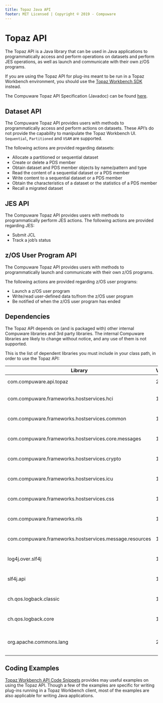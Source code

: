 ```yaml
---
title: Topaz Java API
footer: MIT Licensed | Copyright © 2019 - Compuware
---
```


# Topaz API

The Topaz API is a Java library that can be used in Java applications to programmatically access and perform operations on datasets and perform JES operations, as well as launch and communicate with their own z/OS programs.

If you are using the Topaz API for plug-ins meant to be run in a Topaz Workbench environment, you should use the [Topaz Workbench SDK](Topaz_Workbench_SDK.md) instead.

The Compuware Topaz API Specification (Javadoc) can be found <a href="../javadoc/topaz_api/index.html" target="_blank">here</a>.  

## Dataset API

The Compuware Topaz API provides users with methods to programmatically access and perform actions on datasets. These API’s do not provide the capability to manipulate the Topaz Workbench UI. `Sequential`, `Partitioned` and `VSAM` are supported.

The following actions are provided regarding datasets:

* Allocate a partitioned or sequential dataset
* Create or delete a PDS member
* Obtain dataset and PDS member objects by name/pattern and type
* Read the content of a sequential dataset or a PDS member
* Write content to a sequential dataset or a PDS member
* Obtain the characteristics of a dataset or the statistics of a PDS member
* Recall a migrated dataset

## JES API

The Compuware Topaz API provides users with methods to programmatically perform JES actions. The following actions are provided regarding JES:

* Submit JCL
* Track a job’s status

## z/OS User Program API

The Compuware Topaz API provides users with methods to programmatically launch and communicate with their own z/OS programs.

The following actions are provided regarding z/OS user programs:

* Launch a z/OS user program
* Write/read user-defined data to/from the z/OS user program
* Be notified of when the z/OS user program has ended

## Dependencies

The Topaz API depends on (and is packaged with) other internal Compuware libraries and 3rd party libraries. The internal Compuware libraries are likely to change without notice, and any use of them is not supported.

This is the list of dependent libraries you must include in your class path, in order to use the Topaz API:

Library | Version | Description
------- | ------- | -----------
com.compuware.api.topaz | 2.0.0 | The Topaz API
com.compuware.frameworks.hostservices.hci | 19.5.1 | Internal Compuware library
com.compuware.frameworks.hostservices.common | 19.5.1 | Internal Compuware library
com.compuware.frameworks.hostservices.core.messages | 19.5.1 | Internal Compuware Library
com.compuware.frameworks.hostservices.crypto | 19.5.1 | Internal Compuware library
com.compuware.frameworks.hostservices.icu | 19.5.1 | Internal Compuware library
com.compuware.frameworks.hostservices.css | 19.5.1 | Internal Compuware library
com.compuware.frameworks.nls | 19.5.1 | Internal Compuware library
com.compuware.frameworks.hostservices.message.resources | 19.5.1 | Internal Compuware library
log4j.over.slf4j | 1.7.6 | 3rd party logging library
slf4j.api | 1.7.6 | 3rd party logging library
ch.qos.logback.classic | 1.1.1 | 3rd party logging library
ch.qos.logback.core | 1.1.1 | 3rd party logging library
org.apache.commons.lang | 2.6.0 | 3rd party language utilities library

## Coding Examples

[Topaz Workbench API Code Snippets](Topaz_Workbench_API_Code_Snippets.md) provides may useful examples on using the Topaz API. Though a few of the examples are specific for writing plug-ins running in a Topaz Workbench client, most of the examples are also applicable for writing Java applications.
